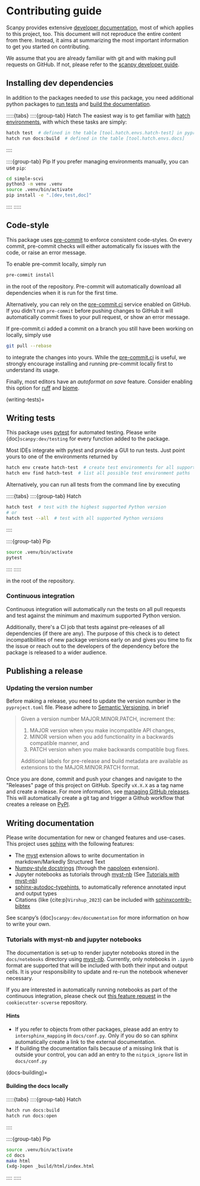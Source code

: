 # Contributing guide

Scanpy provides extensive [developer documentation][scanpy developer guide], most of which applies to this project, too.
This document will not reproduce the entire content from there.
Instead, it aims at summarizing the most important information to get you started on contributing.

We assume that you are already familiar with git and with making pull requests on GitHub.
If not, please refer to the [scanpy developer guide][].

[scanpy developer guide]: https://scanpy.readthedocs.io/en/latest/dev/index.html

## Installing dev dependencies

In addition to the packages needed to _use_ this package,
you need additional python packages to [run tests](#writing-tests) and [build the documentation](#docs-building).

:::::{tabs}
::::{group-tab} Hatch
The easiest way is to get familiar with [hatch environments][], with which these tasks are simply:

```bash
hatch test  # defined in the table [tool.hatch.envs.hatch-test] in pyproject.toml
hatch run docs:build  # defined in the table [tool.hatch.envs.docs]
```

::::

::::{group-tab} Pip
If you prefer managing environments manually, you can use `pip`:

```bash
cd simple-scvi
python3 -m venv .venv
source .venv/bin/activate
pip install -e ".[dev,test,doc]"
```

::::
:::::

[hatch environments]: https://hatch.pypa.io/latest/tutorials/environment/basic-usage/

## Code-style

This package uses [pre-commit][] to enforce consistent code-styles.
On every commit, pre-commit checks will either automatically fix issues with the code, or raise an error message.

To enable pre-commit locally, simply run

```bash
pre-commit install
```

in the root of the repository.
Pre-commit will automatically download all dependencies when it is run for the first time.

Alternatively, you can rely on the [pre-commit.ci][] service enabled on GitHub.
If you didn't run `pre-commit` before pushing changes to GitHub it will automatically commit fixes to your pull request, or show an error message.

If pre-commit.ci added a commit on a branch you still have been working on locally, simply use

```bash
git pull --rebase
```

to integrate the changes into yours.
While the [pre-commit.ci][] is useful, we strongly encourage installing and running pre-commit locally first to understand its usage.

Finally, most editors have an _autoformat on save_ feature.
Consider enabling this option for [ruff][ruff-editors] and [biome][biome-editors].

[pre-commit]: https://pre-commit.com/
[pre-commit.ci]: https://pre-commit.ci/
[ruff-editors]: https://docs.astral.sh/ruff/integrations/
[biome-editors]: https://biomejs.dev/guides/integrate-in-editor/

(writing-tests)=

## Writing tests

This package uses [pytest][] for automated testing.
Please write {doc}`scanpy:dev/testing` for every function added to the package.

Most IDEs integrate with pytest and provide a GUI to run tests.
Just point yours to one of the environments returned by

```bash
hatch env create hatch-test  # create test environments for all supported versions
hatch env find hatch-test  # list all possible test environment paths
```

Alternatively, you can run all tests from the command line by executing

:::::{tabs}
::::{group-tab} Hatch

```bash
hatch test  # test with the highest supported Python version
# or
hatch test --all  # test with all supported Python versions
```

::::

::::{group-tab} Pip

```bash
source .venv/bin/activate
pytest
```

::::
:::::

in the root of the repository.

[pytest]: https://docs.pytest.org/

### Continuous integration

Continuous integration will automatically run the tests on all pull requests and test
against the minimum and maximum supported Python version.

Additionally, there's a CI job that tests against pre-releases of all dependencies (if there are any).
The purpose of this check is to detect incompatibilities of new package versions early on and
gives you time to fix the issue or reach out to the developers of the dependency before the package is released to a wider audience.

## Publishing a release

### Updating the version number

Before making a release, you need to update the version number in the `pyproject.toml` file.
Please adhere to [Semantic Versioning][semver], in brief

> Given a version number MAJOR.MINOR.PATCH, increment the:
>
> 1. MAJOR version when you make incompatible API changes,
> 2. MINOR version when you add functionality in a backwards compatible manner, and
> 3. PATCH version when you make backwards compatible bug fixes.
>
> Additional labels for pre-release and build metadata are available as extensions to the MAJOR.MINOR.PATCH format.

Once you are done, commit and push your changes and navigate to the "Releases" page of this project on GitHub.
Specify `vX.X.X` as a tag name and create a release.
For more information, see [managing GitHub releases][].
This will automatically create a git tag and trigger a Github workflow that creates a release on [PyPI][].

[semver]: https://semver.org/
[managing GitHub releases]: https://docs.github.com/en/repositories/releasing-projects-on-github/managing-releases-in-a-repository
[pypi]: https://pypi.org/

## Writing documentation

Please write documentation for new or changed features and use-cases.
This project uses [sphinx][] with the following features:

- The [myst][] extension allows to write documentation in markdown/Markedly Structured Text
- [Numpy-style docstrings][numpydoc] (through the [napoloen][numpydoc-napoleon] extension).
- Jupyter notebooks as tutorials through [myst-nb][] (See [Tutorials with myst-nb](#tutorials-with-myst-nb-and-jupyter-notebooks))
- [sphinx-autodoc-typehints][], to automatically reference annotated input and output types
- Citations (like {cite:p}`Virshup_2023`) can be included with [sphinxcontrib-bibtex](https://sphinxcontrib-bibtex.readthedocs.io/)

See scanpy’s {doc}`scanpy:dev/documentation` for more information on how to write your own.

[sphinx]: https://www.sphinx-doc.org/en/master/
[myst]: https://myst-parser.readthedocs.io/en/latest/intro.html
[myst-nb]: https://myst-nb.readthedocs.io/en/latest/
[numpydoc-napoleon]: https://www.sphinx-doc.org/en/master/usage/extensions/napoleon.html
[numpydoc]: https://numpydoc.readthedocs.io/en/latest/format.html
[sphinx-autodoc-typehints]: https://github.com/tox-dev/sphinx-autodoc-typehints

### Tutorials with myst-nb and jupyter notebooks

The documentation is set-up to render jupyter notebooks stored in the `docs/notebooks` directory using [myst-nb][].
Currently, only notebooks in `.ipynb` format are supported that will be included with both their input and output cells.
It is your responsibility to update and re-run the notebook whenever necessary.

If you are interested in automatically running notebooks as part of the continuous integration,
please check out [this feature request][issue-render-notebooks] in the `cookiecutter-scverse` repository.

[issue-render-notebooks]: https://github.com/scverse/cookiecutter-scverse/issues/40

#### Hints

- If you refer to objects from other packages, please add an entry to `intersphinx_mapping` in `docs/conf.py`.
  Only if you do so can sphinx automatically create a link to the external documentation.
- If building the documentation fails because of a missing link that is outside your control,
  you can add an entry to the `nitpick_ignore` list in `docs/conf.py`

(docs-building)=

#### Building the docs locally

:::::{tabs}
::::{group-tab} Hatch

```bash
hatch run docs:build
hatch run docs:open
```

::::

::::{group-tab} Pip

```bash
source .venv/bin/activate
cd docs
make html
(xdg-)open _build/html/index.html
```

::::
:::::
